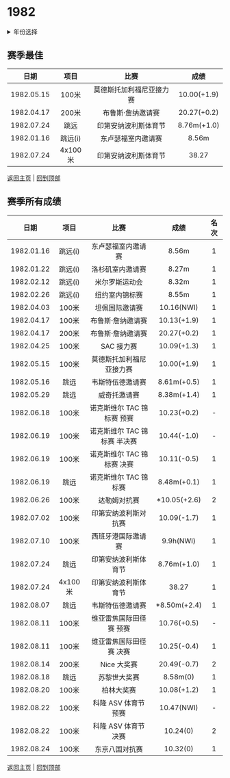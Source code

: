 # 1982

<details>
<summary>年份选择</summary>

- [1982](./1982.md)

- [1983](./1983.md)

- [1984](./1984.md)

- [1991](./1991.md)

</details>

## 赛季最佳

|    日期    |  项目   |           比赛           |    成绩     |
| :--------: | :-----: | :----------------------: | :---------: |
| 1982.05.15 |  100米  | 莫德斯托加利福尼亚接力赛 | 10.00(+1.9) |
| 1982.04.17 |  200米  |    布鲁斯·詹纳邀请赛     | 20.27(+0.2) |
| 1982.07.24 |  跳远   |   印第安纳波利斯体育节   | 8.76m(+1.0) |
| 1982.01.16 | 跳远(i) |    东卢瑟福室内邀请赛    |    8.56m    |
| 1982.07.24 | 4x100米 |   印第安纳波利斯体育节   |    38.27    |

[返回主页](../Profile.md) | [回到顶部](#1982)

## 赛季所有成绩

|    日期    |  项目   |             比赛             |     成绩     | 名次 |
| :--------: | :-----: | :--------------------------: | :----------: | :--: |
| 1982.01.16 | 跳远(i) |      东卢瑟福室内邀请赛      |    8.56m     |  1   |
| 1982.01.22 | 跳远(i) |       洛杉矶室内邀请赛       |    8.27m     |  1   |
| 1982.02.12 | 跳远(i) |        米尔罗斯运动会        |    8.32m     |  1   |
| 1982.02.26 | 跳远(i) |        纽约室内锦标赛        |    8.55m     |  1   |
| 1982.04.03 |  100米  |        坦佩国际邀请赛        |  10.16(NWI)  |  1   |
| 1982.04.17 |  100米  |      布鲁斯·詹纳邀请赛       | 10.13(+1.9)  |  1   |
| 1982.04.17 |  200米  |      布鲁斯·詹纳邀请赛       | 20.27(+0.2)  |  1   |
| 1982.04.25 |  100米  |          SAC 接力赛          | 10.09(+1.3)  |  1   |
| 1982.05.15 |  100米  |   莫德斯托加利福尼亚接力赛   | 10.00(+1.9)  |  1   |
| 1982.05.16 |  跳远   |       韦斯特伍德邀请赛       | 8.61m(+0.5)  |  1   |
| 1982.05.29 |  跳远   |         威奇托邀请赛         | 8.38m(+1.4)  |  1   |
| 1982.06.18 |  100米  |  诺克斯维尔 TAC 锦标赛 预赛  | 10.23(+0.2)  |  -   |
| 1982.06.19 |  100米  | 诺克斯维尔 TAC 锦标赛 半决赛 | 10.44(-1.0)  |  -   |
| 1982.06.19 |  100米  |  诺克斯维尔 TAC 锦标赛 决赛  | 10.11(-0.5)  |  1   |
| 1982.06.19 |  跳远   |    诺克斯维尔 TAC 锦标赛     | 8.48m(+0.1)  |  1   |
| 1982.06.26 |  100米  |         达勒姆对抗赛         | *10.05(+2.6) |  2   |
| 1982.07.02 |  100米  |     印第安纳波利斯对抗赛     | 10.09(-1.7)  |  1   |
| 1982.07.10 |  100米  |      西班牙港国际邀请赛      |  9.9h(NWI)   |  1   |
| 1982.07.24 |  跳远   |     印第安纳波利斯体育节     | 8.76m(+1.0)  |  1   |
| 1982.07.24 | 4x100米 |     印第安纳波利斯体育节     |    38.27     |  1   |
| 1982.08.07 |  跳远   |       韦斯特伍德邀请赛       | *8.50m(+2.4) |  1   |
| 1982.08.11 |  100米  |   维亚雷焦国际田径赛 预赛    | 10.76(+0.5)  |  -   |
| 1982.08.11 |  100米  |   维亚雷焦国际田径赛 决赛    | 10.25(-0.4)  |  1   |
| 1982.08.14 |  200米  |         Nice 大奖赛          | 20.49(-0.7)  |  2   |
| 1982.08.18 |  跳远   |         苏黎世大奖赛         |   8.58m(0)   |  1   |
| 1982.08.20 |  100米  |          柏林大奖赛          | 10.08(+1.2)  |  1   |
| 1982.08.22 |  100米  |     科隆 ASV 体育节 预赛     |  10.47(NWI)  |  -   |
| 1982.08.22 |  100米  |     科隆 ASV 体育节 决赛     |   10.24(0)   |  2   |
| 1982.08.24 |  100米  |        东京八国对抗赛        |   10.32(0)   |  1   |

[返回主页](../Profile.md) | [回到顶部](#1982)
